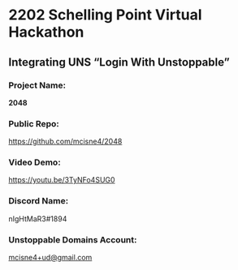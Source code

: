 # 2202 Schelling Point Virtual Hackathon

## Integrating UNS “Login With Unstoppable”

### Project Name:

**2048**

### Public Repo:

https://github.com/mcisne4/2048

### Video Demo:

https://youtu.be/3TyNFo4SUG0

### Discord Name:

nIgHtMaR3#1894

### Unstoppable Domains Account:

mcisne4+ud@gmail.com
